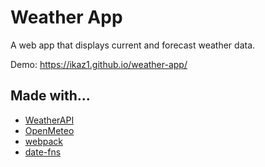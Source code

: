 # Weather App

A web app that displays current and forecast weather data.

Demo: https://ikaz1.github.io/weather-app/

## Made with...

-   [WeatherAPI](https://www.weatherapi.com/)
-   [OpenMeteo](https://open-meteo.com/)
-   [webpack](https://github.com/webpack/webpack)
-   [date-fns](https://github.com/date-fns/date-fns)
